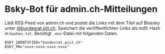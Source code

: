 # Bsky-Bot für admin.ch-Mitteilungen

Lädt RSS-Feed von admin.ch und postet die Links mit dem Titel auf Bluesky unter [@bundesrat.piit.ch](https://bsky.app/profile/bundesrat.piit.ch).
Speichert die veröffentlichten Links als md5-Hash in `hashes.txt`.
Benötigt `.env`-Datei mit folgenden Daten.

```
BSKY_IDENTIFIER="bundesrat.piit.ch"
BSKY_PW="xxxx-xxxx-xxxx-xxxx"
```
